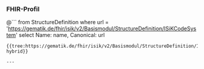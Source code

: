 ### FHIR-Profil

@```
from StructureDefinition where url = 'https://gematik.de/fhir/isik/v2/Basismodul/StructureDefinition/ISiKCodeSystem' select Name: name, Canonical: url
```
{{tree:https://gematik.de/fhir/isik/v2/Basismodul/StructureDefinition/ISiKCodeSystem, hybrid}}

---
